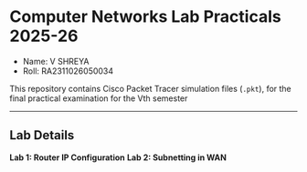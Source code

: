 # Computer Networks Lab Practicals 2025-26
- Name: V SHREYA
- Roll: RA2311026050034

This repository contains Cisco Packet Tracer simulation files (`.pkt`), for the final practical examination for the Vth semester

---

## Lab Details ##

**Lab 1: Router IP Configuration**
**Lab 2: Subnetting in WAN**
